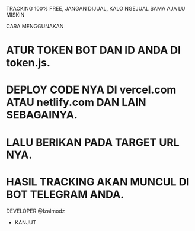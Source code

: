 TRACKING 100% FREE, JANGAN DIJUAL, KALO NGEJUAL SAMA AJA LU MISKIN

CARA MENGGUNAKAN
# ATUR TOKEN BOT DAN ID ANDA DI token.js.
# DEPLOY CODE NYA DI vercel.com ATAU netlify.com DAN LAIN SEBAGAINYA.
# LALU BERIKAN PADA TARGET URL NYA.
# HASIL TRACKING AKAN MUNCUL DI BOT TELEGRAM ANDA.

DEVELOPER @Izalmodz
- KANJUT